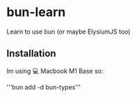 # bun-learn
 Learn to use bun (or maybe ElysiumJS too)

## Installation

Im using 💻 Macbook M1 Base so:

'''bun add -d bun-types'''

